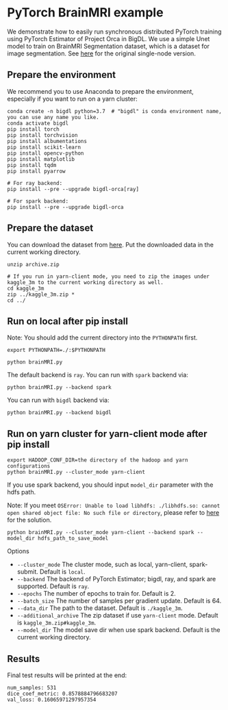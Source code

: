 # PyTorch BrainMRI example
We demonstrate how to easily run synchronous distributed PyTorch training using PyTorch Estimator of Project Orca in BigDL. We use a simple Unet model to train on BrainMRI Segmentation dataset, which is a dataset for image segmentation. See [here](https://www.kaggle.com/s0mnaths/brain-mri-unet-pytorch/notebook) for the original single-node version.


## Prepare the environment

We recommend you to use Anaconda to prepare the environment, especially if you want to run on a yarn cluster:

```
conda create -n bigdl python=3.7  # "bigdl" is conda environment name, you can use any name you like.
conda activate bigdl
pip install torch
pip install torchvision
pip install albumentations
pip install scikit-learn
pip install opencv-python
pip install matplotlib
pip install tqdm
pip install pyarrow

# For ray backend:
pip install --pre --upgrade bigdl-orca[ray]

# For spark backend:
pip install --pre --upgrade bigdl-orca
```

## Prepare the dataset
You can download the dataset from [here](https://www.kaggle.com/datasets/mateuszbuda/lgg-mri-segmentation/download). Put the downloaded data in the current working directory.


```
unzip archive.zip

# If you run in yarn-client mode, you need to zip the images under kaggle_3m to the current working directory as well.
cd kaggle_3m
zip ../kaggle_3m.zip *
cd ../
```


## Run on local after pip install
Note: You should add the current directory into the `PYTHONPATH` first.
```
export PYTHONPATH=./:$PYTHONPATH
```

```commandline
python brainMRI.py
```
The default backend is `ray`. You can run with `spark` backend via:
```
python brainMRI.py --backend spark 
```
You can run with `bigdl` backend via:
```
python brainMRI.py --backend bigdl
```

## Run on yarn cluster for yarn-client mode after pip install
```
export HADOOP_CONF_DIR=the directory of the hadoop and yarn configurations
python brainMRI.py --cluster_mode yarn-client
```

If you use spark backend, you should input `model_dir` parameter with the hdfs path. 

Note: If you meet `OSError: Unable to load libhdfs: ./libhdfs.so: cannot open shared object file: No such file or directory`, please refer to [here](https://bigdl.readthedocs.io/en/latest/doc/Orca/Overview/known_issues.html#oserror-unable-to-load-libhdfs-libhdfs-so-cannot-open-shared-object-file-no-such-file-or-directory) for the solution.
```commandline
python brainMRI.py --cluster_mode yarn-client --backend spark --model_dir hdfs_path_to_save_model
```

Options

- `--cluster_mode` The cluster mode, such as local, yarn-client, spark-submit. Default is `local`.
- `--backend` The backend of PyTorch Estimator; bigdl, ray, and spark are supported. Default is `ray`.
- `--epochs` The number of epochs to train for. Default is 2.
- `--batch_size` The number of samples per gradient update. Default is 64.
- `--data_dir` The path to the dataset. Default is `./kaggle_3m`.
- `--additional_archive` The zip dataset if use `yarn-client` mode. Default is `kaggle_3m.zip#kaggle_3m`.
- `--model_dir` The model save dir when use spark backend. Default is the current working directory.

## Results

Final test results will be printed at the end:
```
num_samples: 531
dice_coef_metric: 0.8578884796683207
val_loss: 0.16065971297957354
```